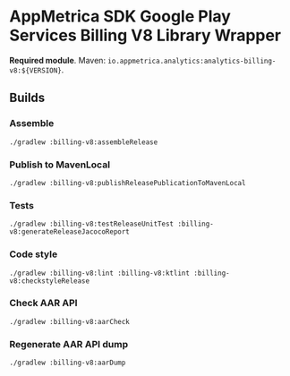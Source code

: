 # AppMetrica SDK Google Play Services Billing V8 Library Wrapper

**Required module**.
Maven: `io.appmetrica.analytics:analytics-billing-v8:${VERSION}`.

## Builds

### Assemble

`./gradlew :billing-v8:assembleRelease`

### Publish to MavenLocal

`./gradlew :billing-v8:publishReleasePublicationToMavenLocal`

### Tests

`./gradlew :billing-v8:testReleaseUnitTest :billing-v8:generateReleaseJacocoReport`

### Code style

`./gradlew :billing-v8:lint :billing-v8:ktlint :billing-v8:checkstyleRelease`

### Check AAR API

`./gradlew :billing-v8:aarCheck`

### Regenerate AAR API dump

`./gradlew :billing-v8:aarDump`
